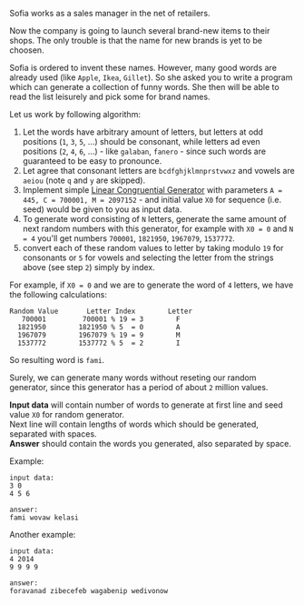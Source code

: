 <!-- #Title -->
Sofia works as a sales manager in the net of retailers.

Now the company is going to launch several brand-new items to their shops. The only trouble is that the name for new
brands is yet to be choosen.

Sofia is ordered to invent these names. However, many good words are already used (like `Apple`, `Ikea`, `Gillet`). So
she asked you to write a program which can generate a collection of funny words. She then will be able to read the
list leisurely and pick some for brand names.

Let us work by following algorithm:

1. Let the words have arbitrary amount of letters, but letters at odd positions (`1`, `3`, `5`, ...) should be consonant,
	while letters ad even positions (`2`, `4`, `6`, ...) - like `galaban`, `fanero` - since such words are
	guaranteed to be easy to pronounce.
2. Let agree that consonant letters are `bcdfghjklmnprstvwxz` and vowels are `aeiou` (note `q` and `y` are skipped).
3. Implement simple [Linear Congruential Generator](./linear-congruential-generator) with parameters
	`A = 445, C = 700001, M = 2097152` - and initial value `X0` for sequence (i.e. seed) would be given to you as
	input data.
4. To generate word consisting of `N` letters, generate the same amount of next random numbers with this generator, for
	example with `X0 = 0` and `N = 4` you'll get numbers `700001`, `1821950`, `1967079`, `1537772`.
5. convert each of these random values to letter by taking modulo `19` for consonants or `5` for vowels and selecting
	the letter from the strings above (see step `2`) simply by index.

For example, if `X0 = 0` and we are to generate the word of `4` letters, we have the following calculations:

	Random Value       Letter Index        Letter
	   700001         700001 % 19 = 3        F
	  1821950        1821950 % 5  = 0        A
	  1967079        1967079 % 19 = 9        M
	  1537772        1537772 % 5  = 2        I

So resulting word is `fami`.

Surely, we can generate many words without reseting our random generator, since this generator has a period of about
`2` million values.

**Input data** will contain number of words to generate at first line and seed value `X0` for random generator.  
Next line will contain lengths of words which should be generated, separated with spaces.  
**Answer** should contain the words you generated, also separated by space.

Example:

    input data:
	3 0
	4 5 6
	
	answer:
	fami wovaw kelasi

Another example:

	input data:
	4 2014
	9 9 9 9
	
	answer:
	foravanad zibecefeb wagabenip wedivonow
